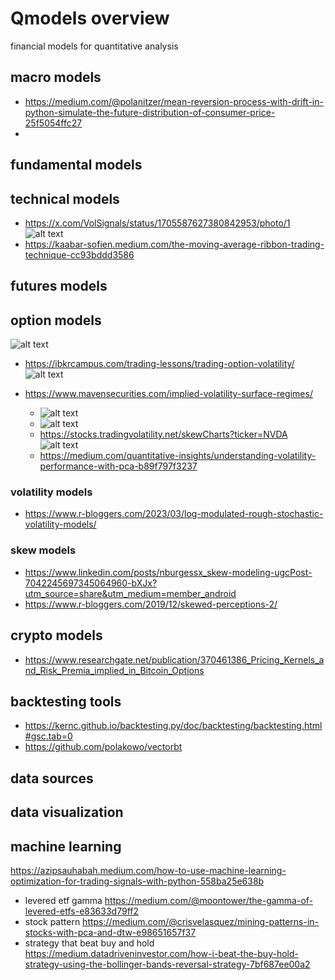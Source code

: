 # Qmodels overview
financial models for quantitative analysis

## macro models
- https://medium.com/@polanitzer/mean-reversion-process-with-drift-in-python-simulate-the-future-distribution-of-consumer-price-25f5054ffc27
- 
## fundamental models

## technical models
- https://x.com/VolSignals/status/1705587627380842953/photo/1 ![alt text](https://pbs.twimg.com/media/F6t2fsgWEAA590m?format=jpg&name=large)
- https://kaabar-sofien.medium.com/the-moving-average-ribbon-trading-technique-cc93bddd3586

## futures models



## option models

![alt text](https://pbs.twimg.com/media/GPJ39nqXsAEqINH?format=jpg&name=medium)

- https://ibkrcampus.com/trading-lessons/trading-option-volatility/
![alt text](https://ibkrcampus.com/wp-content/uploads/2023/01/op21.png)

- https://www.mavensecurities.com/implied-volatility-surface-regimes/ 
  - ![alt text](https://www.mavensecurities.com/wp-content/uploads/2021/09/maven_stoxx.jpg)
  - ![alt text](https://www.mavensecurities.com/wp-content/uploads/2021/09/maven_ATMvol2.png)
  - https://stocks.tradingvolatility.net/skewCharts?ticker=NVDA ![alt text](https://stocks.tradingvolatility.net/assets/img/skew_charts_sample2.png)
  - https://medium.com/quantitative-insights/understanding-volatility-performance-with-pca-b89f797f3237

### volatility models
- https://www.r-bloggers.com/2023/03/log-modulated-rough-stochastic-volatility-models/

### skew models
- https://www.linkedin.com/posts/nburgessx_skew-modeling-ugcPost-7042245697345064960-bXJx?utm_source=share&utm_medium=member_android
- https://www.r-bloggers.com/2019/12/skewed-perceptions-2/

## crypto models
- https://www.researchgate.net/publication/370461386_Pricing_Kernels_and_Risk_Premia_implied_in_Bitcoin_Options


## backtesting tools
- https://kernc.github.io/backtesting.py/doc/backtesting/backtesting.html#gsc.tab=0
- https://github.com/polakowo/vectorbt

## data sources

## data visualization

## machine learning
https://azipsauhabah.medium.com/how-to-use-machine-learning-optimization-for-trading-signals-with-python-558ba25e638b


- levered etf gamma	https://medium.com/@moontower/the-gamma-of-levered-etfs-e83633d79ff2	
- stock pattern 	https://medium.com/@crisvelasquez/mining-patterns-in-stocks-with-pca-and-dtw-e98651657f37	
- strategy that beat buy and hold	https://medium.datadriveninvestor.com/how-i-beat-the-buy-hold-strategy-using-the-bollinger-bands-reversal-strategy-7bf687ee00a2	
